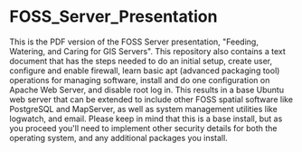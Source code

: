 # FOSS_Server_Presentation
This is the PDF version of the FOSS Server presentation, "Feeding, Watering, and Caring for GIS Servers". This repository also contains a text document that has the steps needed to do an initial setup, create user, configure and enable firewall, learn basic apt (advanced packaging tool) operations for managing software, install and do one configuration on Apache Web Server, and disable root log in.  This results in a base Ubuntu web server that can be extended to include other FOSS spatial software like PostgreSQL and MapServer, as well as system management utilities like logwatch, and email. Please keep in mind that this is a base install, but as you proceed you'll need to implement other security details for both the operating system, and any additional packages you install.
